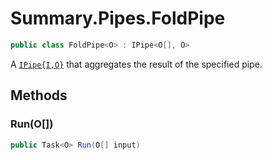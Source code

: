 # Summary.Pipes.FoldPipe<O>
```cs
public class FoldPipe<O> : IPipe<O[], O>
```

A [`IPipe{I,O}`](./IPipe{I,O}.md) that aggregates the result of the specified pipe.

## Methods
### Run(O[])
```cs
public Task<O> Run(O[] input)
```

